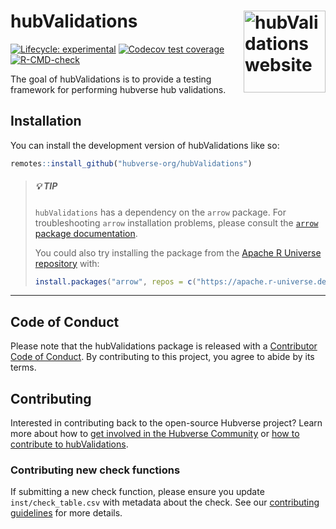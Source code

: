 
<!-- README.md is generated from README.Rmd. Please edit that file -->

# hubValidations <a href="https://hubverse-org.github.io/hubValidations/"><img src="man/figures/logo.png" align="right" height="131" alt="hubValidations website" /></a>

<!-- badges: start -->

[![Lifecycle:
experimental](https://img.shields.io/badge/lifecycle-experimental-orange.svg)](https://lifecycle.r-lib.org/articles/stages.html#experimental)
[![Codecov test
coverage](https://codecov.io/gh/hubverse-org/hubValidations/branch/main/graph/badge.svg)](https://app.codecov.io/gh/hubverse-org/hubValidations?branch=main)
[![R-CMD-check](https://github.com/hubverse-org/hubValidations/actions/workflows/R-CMD-check.yaml/badge.svg)](https://github.com/hubverse-org/hubValidations/actions/workflows/R-CMD-check.yaml)
<!-- badges: end -->

The goal of hubValidations is to provide a testing framework for
performing hubverse hub validations.

## Installation

You can install the development version of hubValidations like so:

``` r
remotes::install_github("hubverse-org/hubValidations")
```

> ##### 💡 TIP
>
> `hubValidations` has a dependency on the `arrow` package. For
> troubleshooting `arrow` installation problems, please consult the
> [`arrow` package
> documentation](https://arrow.apache.org/docs/r/#installation).
>
> You could also try installing the package from the [Apache R Universe
> repository](https://apache.r-universe.dev) with:
>
> ``` r
> install.packages("arrow", repos = c("https://apache.r-universe.dev", "https://cran.r-project.org"))
> ```

------------------------------------------------------------------------

## Code of Conduct

Please note that the hubValidations package is released with a
[Contributor Code of Conduct](.github/CODE_OF_CONDUCT.md). By
contributing to this project, you agree to abide by its terms.

## Contributing

Interested in contributing back to the open-source Hubverse project?
Learn more about how to [get involved in the Hubverse
Community](https://hubdocs.readthedocs.io/en/latest/overview/contribute.html)
or [how to contribute to hubValidations](.github/CONTRIBUTING.md).

### Contributing new check functions

If submitting a new check function, please ensure you update
`inst/check_table.csv` with metadata about the check. See our
[contributing guidelines](.github/CONTRIBUTING.md) for more details.
